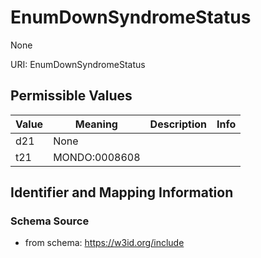# EnumDownSyndromeStatus

None

URI: EnumDownSyndromeStatus

## Permissible Values

| Value | Meaning | Description | Info |
| --- | --- | --- | --- |
| d21 | None |  | |
| t21 | MONDO:0008608 |  | |


## Identifier and Mapping Information







### Schema Source


* from schema: https://w3id.org/include



